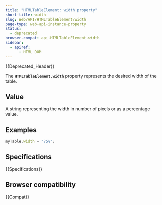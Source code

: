 ```yaml
---
title: "HTMLTableElement: width property"
short-title: width
slug: Web/API/HTMLTableElement/width
page-type: web-api-instance-property
status:
  - deprecated
browser-compat: api.HTMLTableElement.width
sidebar:
  - apiref:
      - HTML DOM
---
```


{{Deprecated_Header}}

The **`HTMLTableElement.width`** property represents the
desired width of the table.

## Value

A string representing the width in number of pixels or as a percentage value.

## Examples

```js
myTable.width = "75%";
```

## Specifications

{{Specifications}}

## Browser compatibility

{{Compat}}
